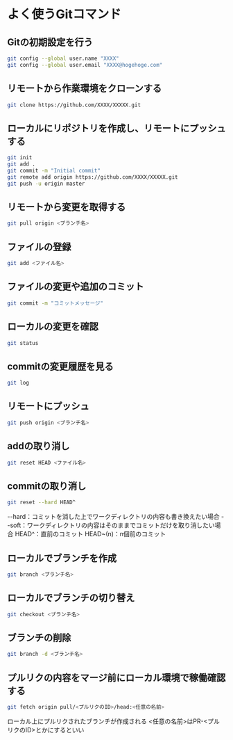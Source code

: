 # よく使うGitコマンド

## Gitの初期設定を行う
```bash
git config --global user.name "XXXX"
git config --global user.email "XXXX@hogehoge.com"
```

## リモートから作業環境をクローンする
```bash
git clone https://github.com/XXXX/XXXXX.git
```

## ローカルにリポジトリを作成し、リモートにプッシュする
```bash
git init
git add .
git commit -m "Initial commit"
git remote add origin https://github.com/XXXX/XXXXX.git
git push -u origin master
```

## リモートから変更を取得する
```bash
git pull origin <ブランチ名>
```

## ファイルの登録
```bash
git add <ファイル名>
```

## ファイルの変更や追加のコミット
```bash
git commit -m "コミットメッセージ"
```

## ローカルの変更を確認
```bash
git status
```

## commitの変更履歴を見る
```bash
git log
```

## リモートにプッシュ
```bash
git push origin <ブランチ名>
```

## addの取り消し
```bash
git reset HEAD <ファイル名>
```

## commitの取り消し
```bash
git reset --hard HEAD^
```
--hard：コミットを消した上でワークディレクトリの内容も書き換えたい場合
--soft：ワークディレクトリの内容はそのままでコミットだけを取り消したい場合
HEAD^：直前のコミット
HEAD~(n)：n個前のコミット

## ローカルでブランチを作成
```bash
git branch <ブランチ名>
```

## ローカルでブランチの切り替え
```bash
git checkout <ブランチ名>
```

## ブランチの削除
```bash
git branch -d <ブランチ名>
```

## プルリクの内容をマージ前にローカル環境で稼働確認する
```bash
git fetch origin pull/<プルリクのID>/head:<任意の名前>
```
ローカル上にプルリクされたブランチが作成される
<任意の名前>はPR-<プルリクのID>とかにするといい